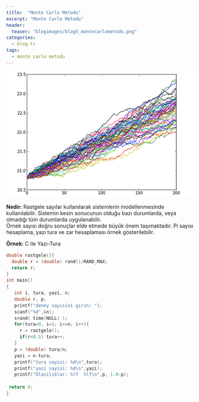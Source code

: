 ```yaml
---
title:  "Monte Carlo Metodu"
excerpt: "Monte Carlo Metodu"
header:
  teaser: "blogimages/blog5_montecarlometodu.png"
categories: 
  - blog-tr
tags:
  - monte carlo metodu
---
```


![vac](/images/blogimages/blog5_montecarlometodu.png "monte carlo metodu")<br>
<br>
**Nedir:** Rastgele sayılar kullanılarak sistemlerin modellenmesinde kullanılabilir. Sistemin kesin sonucunun olduğu bazı durumlarda, veya olmadığı tüm durumlarda uygulanabilir. <br>
Örnek sayısı doğru sonuçlar elde etmede büyük önem taşımaktadır. Pi sayısı hesaplama, yazı tura ve zar hesaplaması örnek gösterilebilir.<br>

**Örnek:** C ile Yazı-Tura <br>

```c
double rastgele(){
  double r = (double) rand()/RAND_MAX;
  return r;
}
int main()
{
   int i, tura, yazi, n;
   double r, p;
   printf("deney sayisini girin: ");
   scanf("%d",&n);
   srand( time(NULL) );   
   for(tura=0, i=1; i<=n; i++){
     r = rastgele();
     if(r<0.5) tura++;
   }
   p = (double) tura/n;
   yazi = n-tura;
   printf("tura sayisi: %d\n",tura);
   printf("yazi sayisi: %d\n",yazi);
   printf("Olasiliklar: %lf  %lf\n",p, 1.0-p);

 return 0;
}
```

